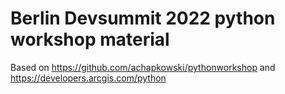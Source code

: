 # Berlin Devsummit 2022 python workshop material

Based on https://github.com/achapkowski/pythonworkshop and https://developers.arcgis.com/python

